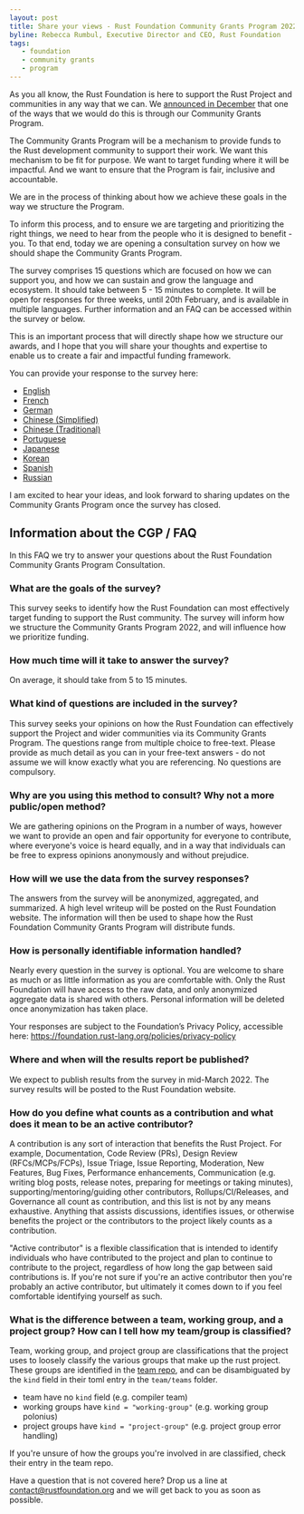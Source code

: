 ```yaml
---
layout: post
title: Share your views - Rust Foundation Community Grants Program 2022
byline: Rebecca Rumbul, Executive Director and CEO, Rust Foundation
tags:
   - foundation
   - community grants
   - program
---
```


As you all know, the Rust Foundation is here to support the Rust Project and communities in any way that we can. We [announced in December](https://foundation.rust-lang.org/news/2021-12-09-news-rust-foundation-to-launch-community-grants-program/) that one of the ways that we would do this is through our Community Grants Program.

The Community Grants Program will be a mechanism to provide funds to the Rust development community to support their work. We want this mechanism to be fit for purpose. We want to target funding where it will be impactful. And we want to ensure that the Program is fair, inclusive and accountable.

We are in the process of thinking about how we achieve these goals in the way we structure the Program.

To inform this process, and to ensure we are targeting and prioritizing the right things, we need to hear from the people who it is designed to benefit - you. To that end, today we are opening a consultation survey on how we should shape the Community Grants Program.

The survey comprises 15 questions which are focused on how we can support you, and how we can sustain and grow the language and ecosystem. It should take between 5 - 15 minutes to complete. It will be open for responses for three weeks, until 20th February, and is available in multiple languages. Further information and an FAQ can be accessed within the survey or below.

This is an important process that will directly shape how we structure our awards, and I hope that you will share your thoughts and expertise to enable us to create a fair and impactful funding framework.

You can provide your response to the survey here:

* [English](https://survey.alchemer.eu/s3/90424415/Community-Grants-Program-Consultation-2022)
* [French](https://survey.alchemer.eu/s3/90424842/Programme-2022-de-subventions-communautaires-de-la-Rust-Foundation)
* [German](https://survey.alchemer.eu/s3/90424851/Pr-mienprogramm-der-Rust-Foundation-f-r-Communitys-2022)
* [Chinese (Simplified)](https://survey.alchemer.eu/s3/90424845/Rust-2022-CHIS)
* [Chinese (Traditional)](https://survey.alchemer.eu/s3/90424846/Rust-2022-CHIT)
* [Portuguese](https://survey.alchemer.eu/s3/90424850/Funda-o-Rust-Programa-de-Bolsas-Comunit-rias-2022)
* [Japanese](https://survey.alchemer.eu/s3/90424853/Rust-Foundation-2022-JP)
* [Korean](https://survey.alchemer.eu/s3/90424854/2022-Rust-Foundation)
* [Spanish](https://survey.alchemer.eu/s3/90424840/Programa-de-subvenciones-a-la-comunidad-de-la-Fundaci-n-Rust-2022)
* [Russian](https://survey.alchemer.eu/s3/90424844/Rust-Foundation-2022)

I am excited to hear your ideas, and look forward to sharing updates on the Community Grants Program once the survey has closed.

## Information about the CGP / FAQ

In this FAQ we try to answer your questions about the Rust Foundation Community Grants Program Consultation.

### What are the goals of the survey?

This survey seeks to identify how the Rust Foundation can most effectively target funding to support the Rust community. The survey will inform how we structure the Community Grants Program 2022, and will influence how we prioritize funding.

### How much time will it take to answer the survey?

On average, it should take from 5 to 15 minutes.

### What kind of questions are included in the survey?

This survey seeks your opinions on how the Rust Foundation can effectively support the Project and wider communities via its Community Grants Program. The questions range from multiple choice to free-text. Please provide as much detail as you can in your free-text answers - do not assume we will know exactly what you are referencing. No questions are compulsory.

### Why are you using this method to consult? Why not a more public/open method?

We are gathering opinions on the Program in a number of ways, however we want to provide an open and fair opportunity for everyone to contribute, where everyone's voice is heard equally, and in a way that individuals can be free to express opinions anonymously and without prejudice.

### How will we use the data from the survey responses?

The answers from the survey will be anonymized, aggregated, and summarized. A high level writeup will be posted on the Rust Foundation website. The information will then be used to shape how the Rust Foundation Community Grants Program will distribute funds.

### How is personally identifiable information handled?

Nearly every question in the survey is optional. You are welcome to share as much or as little information as you are comfortable with. Only the Rust Foundation will have access to the raw data, and only anonymized aggregate data is shared with others. Personal information will be deleted once anonymization has taken place.

Your responses are subject to the Foundation’s Privacy Policy, accessible here: https://foundation.rust-lang.org/policies/privacy-policy

### Where and when will the results report be published?

We expect to publish results from the survey in mid-March 2022. The survey results will be posted to the Rust Foundation website.

### How do you define what counts as a contribution and what does it mean to be an active contributor?

A contribution is any sort of interaction that benefits the Rust Project. For example, Documentation, Code Review (PRs), Design Review (RFCs/MCPs/FCPs), Issue Triage, Issue Reporting, Moderation, New Features, Bug Fixes, Performance enhancements, Communication (e.g. writing blog posts, release notes, preparing for meetings or taking minutes), supporting/mentoring/guiding other contributors, Rollups/CI/Releases, and Governance all count as contribution, and this list is not by any means exhaustive. Anything that assists discussions, identifies issues, or otherwise benefits the project or the contributors to the project likely counts as a contribution.

"Active contributor" is a flexible classification that is intended to identify individuals who have contributed to the project and plan to continue to contribute to the project, regardless of how long the gap between said contributions is. If you're not sure if you're an active contributor then you're probably an active contributor, but ultimately it comes down to if you feel comfortable identifying yourself as such.

### What is the difference between a team, working group, and a project group? How can I tell how my team/group is classified?

Team, working group, and project group are classifications that the project uses to loosely classify the various groups that make up the rust project. These groups are identified in the [team repo](https://github.com/rust-lang/team), and can be disambiguated by the `kind` field in their toml entry in the `team/teams` folder.

* team have no `kind` field (e.g. compiler team)
* working groups have `kind = "working-group"` (e.g. working group polonius)
* project groups have `kind = "project-group"` (e.g. project group error handling)

If you're unsure of how the groups you're involved in are classified, check their entry in the team repo.

Have a question that is not covered here? Drop us a line at contact@rustfoundation.org and we will get back to you as soon as possible.
